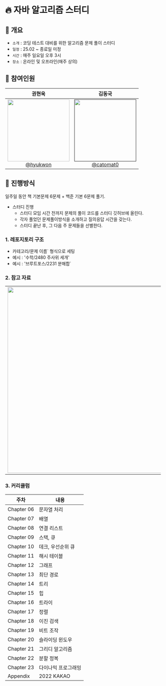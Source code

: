 # 🔥 자바 알고리즘 스터디

## 📌 개요

- `소개` : 코딩 테스트 대비를 위한 알고리즘 문제 풀이 스터디
- `일정` : 25.02 ~ 종료일 미정
- `시간` : 매주 일요일 오후 3시
- `장소` : 온라인 및 오프라인(매주 상의) 

## 🙂 참여인원  

|                                                        **권현욱**                                                         |                                                        **김동국**                                                         |
| :-----------------------------------------------------------------------------------------------------------------------: | :-----------------------------------------------------------------------------------------------------------------------: |
| [<img src="https://avatars.githubusercontent.com/u/113490741?s=400&u=6b60d3694e7cb946d119a2015d407819680a588a&v=4/200/200" height=200 width=200> <br/> @hyukwon](https://github.com/woogie01) | [<img src="https://avatars.githubusercontent.com/u/198530287?v=4" height=200 width=200> <br/> @catomat0]() |


## 📢 진행방식

일주일 동안 책 기본문제 6문제 + 백준 기본 6문제 풀기.

* 스터디 진행 
  - 스터디 모임 시간 전까지 문제의 풀이 코드를 스터디 깃허브에 올린다.
  - 각자 풀었던 문제풀이방식을 소개하고 질의응답 시간을 갖는다.
  - 스터디 끝난 후, 그 다음 주 문제들을 선별한다.

### 1. 레포지토리 구조

- 카테고리/문제 이름` 형식으로 세팅  
- 예시 : '수학/2480 주사위 세개'
- 예시 : '브루트포스/2231 분해합`

### 2. 참고 자료 
<table>
    <tr>
        <td>
            <img src="https://contents.kyobobook.co.kr/sih/fit-in/458x0/pdt/9791189909550.jpg" height="600" width="500">
        </td>
    </tr>
</table>

### 3. 커리큘럼
|주차|내용|
|------|---|
|Chapter 06|문자열 처리|
|Chapter 07|배열|
|Chapter 08|연결 리스트|
|Chapter 09|스택, 큐|
|Chapter 10|데크, 우선순위 큐|
|Chapter 11|해시 테이블|
|Chapter 12|그래프|
|Chapter 13|최단 경로|
|Chapter 14|트리|
|Chapter 15|힙|
|Chapter 16|트라이|
|Chapter 17|정렬|
|Chapter 18|이진 검색|
|Chapter 19|비트 조작|
|Chapter 20|슬라이딩 윈도우|
|Chapter 21|그리디 알고리즘|
|Chapter 22|분할 정복|
|Chapter 23|다이나믹 프로그래밍|
|Appendix|2022 KAKAO|
